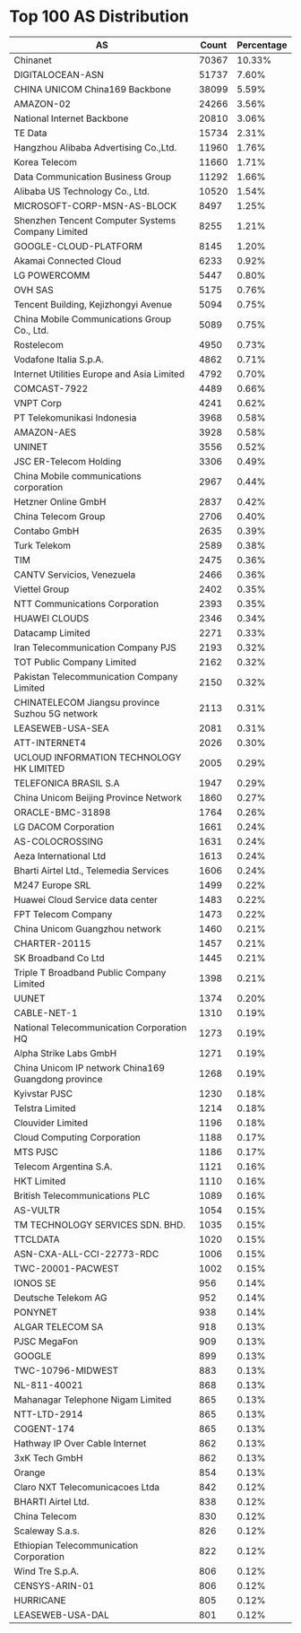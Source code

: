 # Top 100 AS Distribution
| AS | Count | Percentage |
|----|----|----|
| Chinanet | 70367 | 10.33% |
| DIGITALOCEAN-ASN | 51737 | 7.60% |
| CHINA UNICOM China169 Backbone | 38099 | 5.59% |
| AMAZON-02 | 24266 | 3.56% |
| National Internet Backbone | 20810 | 3.06% |
| TE Data | 15734 | 2.31% |
| Hangzhou Alibaba Advertising Co.,Ltd. | 11960 | 1.76% |
| Korea Telecom | 11660 | 1.71% |
| Data Communication Business Group | 11292 | 1.66% |
| Alibaba US Technology Co., Ltd. | 10520 | 1.54% |
| MICROSOFT-CORP-MSN-AS-BLOCK | 8497 | 1.25% |
| Shenzhen Tencent Computer Systems Company Limited | 8255 | 1.21% |
| GOOGLE-CLOUD-PLATFORM | 8145 | 1.20% |
| Akamai Connected Cloud | 6233 | 0.92% |
| LG POWERCOMM | 5447 | 0.80% |
| OVH SAS | 5175 | 0.76% |
| Tencent Building, Kejizhongyi Avenue | 5094 | 0.75% |
| China Mobile Communications Group Co., Ltd. | 5089 | 0.75% |
| Rostelecom | 4950 | 0.73% |
| Vodafone Italia S.p.A. | 4862 | 0.71% |
| Internet Utilities Europe and Asia Limited | 4792 | 0.70% |
| COMCAST-7922 | 4489 | 0.66% |
| VNPT Corp | 4241 | 0.62% |
| PT Telekomunikasi Indonesia | 3968 | 0.58% |
| AMAZON-AES | 3928 | 0.58% |
| UNINET | 3556 | 0.52% |
| JSC ER-Telecom Holding | 3306 | 0.49% |
| China Mobile communications corporation | 2967 | 0.44% |
| Hetzner Online GmbH | 2837 | 0.42% |
| China Telecom Group | 2706 | 0.40% |
| Contabo GmbH | 2635 | 0.39% |
| Turk Telekom | 2589 | 0.38% |
| TIM | 2475 | 0.36% |
| CANTV Servicios, Venezuela | 2466 | 0.36% |
| Viettel Group | 2402 | 0.35% |
| NTT Communications Corporation | 2393 | 0.35% |
| HUAWEI CLOUDS | 2346 | 0.34% |
| Datacamp Limited | 2271 | 0.33% |
| Iran Telecommunication Company PJS | 2193 | 0.32% |
| TOT Public Company Limited | 2162 | 0.32% |
| Pakistan Telecommunication Company Limited | 2150 | 0.32% |
| CHINATELECOM Jiangsu province Suzhou 5G network | 2113 | 0.31% |
| LEASEWEB-USA-SEA | 2081 | 0.31% |
| ATT-INTERNET4 | 2026 | 0.30% |
| UCLOUD INFORMATION TECHNOLOGY HK LIMITED | 2005 | 0.29% |
| TELEFONICA BRASIL S.A | 1947 | 0.29% |
| China Unicom Beijing Province Network | 1860 | 0.27% |
| ORACLE-BMC-31898 | 1764 | 0.26% |
| LG DACOM Corporation | 1661 | 0.24% |
| AS-COLOCROSSING | 1631 | 0.24% |
| Aeza International Ltd | 1613 | 0.24% |
| Bharti Airtel Ltd., Telemedia Services | 1606 | 0.24% |
| M247 Europe SRL | 1499 | 0.22% |
| Huawei Cloud Service data center | 1483 | 0.22% |
| FPT Telecom Company | 1473 | 0.22% |
| China Unicom Guangzhou network | 1460 | 0.21% |
| CHARTER-20115 | 1457 | 0.21% |
| SK Broadband Co Ltd | 1445 | 0.21% |
| Triple T Broadband Public Company Limited | 1398 | 0.21% |
| UUNET | 1374 | 0.20% |
| CABLE-NET-1 | 1310 | 0.19% |
| National Telecommunication Corporation HQ | 1273 | 0.19% |
| Alpha Strike Labs GmbH | 1271 | 0.19% |
| China Unicom IP network China169 Guangdong province | 1268 | 0.19% |
| Kyivstar PJSC | 1230 | 0.18% |
| Telstra Limited | 1214 | 0.18% |
| Clouvider Limited | 1196 | 0.18% |
| Cloud Computing Corporation | 1188 | 0.17% |
| MTS PJSC | 1186 | 0.17% |
| Telecom Argentina S.A. | 1121 | 0.16% |
| HKT Limited | 1110 | 0.16% |
| British Telecommunications PLC | 1089 | 0.16% |
| AS-VULTR | 1054 | 0.15% |
| TM TECHNOLOGY SERVICES SDN. BHD. | 1035 | 0.15% |
| TTCLDATA | 1020 | 0.15% |
| ASN-CXA-ALL-CCI-22773-RDC | 1006 | 0.15% |
| TWC-20001-PACWEST | 1002 | 0.15% |
| IONOS SE | 956 | 0.14% |
| Deutsche Telekom AG | 952 | 0.14% |
| PONYNET | 938 | 0.14% |
| ALGAR TELECOM SA | 918 | 0.13% |
| PJSC MegaFon | 909 | 0.13% |
| GOOGLE | 899 | 0.13% |
| TWC-10796-MIDWEST | 883 | 0.13% |
| NL-811-40021 | 868 | 0.13% |
| Mahanagar Telephone Nigam Limited | 865 | 0.13% |
| NTT-LTD-2914 | 865 | 0.13% |
| COGENT-174 | 865 | 0.13% |
| Hathway IP Over Cable Internet | 862 | 0.13% |
| 3xK Tech GmbH | 862 | 0.13% |
| Orange | 854 | 0.13% |
| Claro NXT Telecomunicacoes Ltda | 842 | 0.12% |
| BHARTI Airtel Ltd. | 838 | 0.12% |
| China Telecom | 830 | 0.12% |
| Scaleway S.a.s. | 826 | 0.12% |
| Ethiopian Telecommunication Corporation | 822 | 0.12% |
| Wind Tre S.p.A. | 806 | 0.12% |
| CENSYS-ARIN-01 | 806 | 0.12% |
| HURRICANE | 805 | 0.12% |
| LEASEWEB-USA-DAL | 801 | 0.12% |
